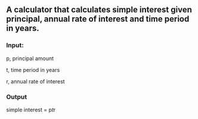 ## A calculator that calculates simple interest given principal, annual rate of interest and time period in years.

### Input: 
   p, principal amount
   
   t, time period in years
   
   r, annual rate of interest

   
### Output 
   simple interest = p*t*r

   
   
